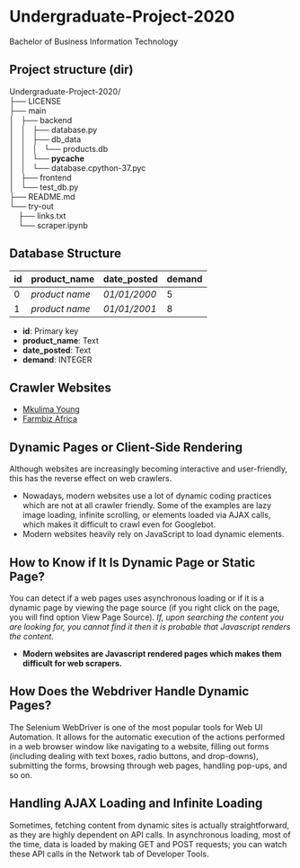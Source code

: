# Undergraduate-Project-2020
Bachelor of Business Information Technology

## Project structure (dir)
Undergraduate-Project-2020/
<br>├── LICENSE
<br>├── main
<br>│   ├── backend
<br>│   │   ├── database.py
<br>│   │   ├── db_data
<br>│   │   │   └── products.db
<br>│   │   └── __pycache__
<br>│   │       └── database.cpython-37.pyc
<br>│   ├── frontend
<br>│   └── test_db.py
<br>├── README.md
<br>└── try-out
<br>    ├── links.txt
<br>    └── scraper.ipynb

### 

## Database Structure
| id | product_name | date_posted | demand |
|----| ------------ | ----------- | ------ |
| 0  |*product name*| *01/01/2000*| 5      |
| 1  |*product name*| *01/01/2001*| 8      |
* **id**: Primary key
* **product_name**: Text
* **date_posted**: Text
* **demand**: INTEGER

## Crawler Websites
* [Mkulima Young](http://www.mkulimayoung.com/)
* [Farmbiz Africa](https://farmbizafrica.com/)

## Dynamic Pages or Client-Side Rendering
Although websites are increasingly becoming interactive and user-friendly, this has the reverse effect on web crawlers.
* Nowadays, modern websites use a lot of dynamic coding practices which are not at all crawler friendly. Some of the examples are lazy image loading, infinite scrolling, or elements loaded via AJAX calls, which makes it difficult to crawl even for Googlebot.
* Modern websites heavily rely on JavaScript to load dynamic elements.

## How to Know if It Is Dynamic Page or Static Page?
You can detect if a web pages uses asynchronous loading or if it is a dynamic page by viewing the page source (if you right click on the page, you will find option View Page Source). *If, upon searching the content you are looking for, you cannot find it then it is probable that Javascript renders the content.*
* **Modern websites are Javascript rendered pages which makes them difficult for web scrapers.**

## How Does the Webdriver Handle Dynamic Pages?
The Selenium WebDriver is one of the most popular tools for Web UI Automation. It allows for the automatic execution of the actions performed in a web browser window like navigating to a website, filling out forms (including dealing with text boxes, radio buttons, and drop-downs), submitting the forms, browsing through web pages, handling pop-ups, and so on.

## Handling AJAX Loading and Infinite Loading
Sometimes, fetching content from dynamic sites is actually straightforward, as they are highly dependent on API calls. In asynchronous loading, most of the time, data is loaded by making GET and POST requests; you can watch these API calls in the Network tab of Developer Tools.
